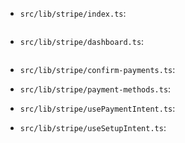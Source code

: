 - `src/lib/stripe/index.ts`:

```typescript

```

- `src/lib/stripe/dashboard.ts`:

```typescript

```

- `src/lib/stripe/confirm-payments.ts`:

- `src/lib/stripe/payment-methods.ts`:

- `src/lib/stripe/usePaymentIntent.ts`:

- `src/lib/stripe/useSetupIntent.ts`: